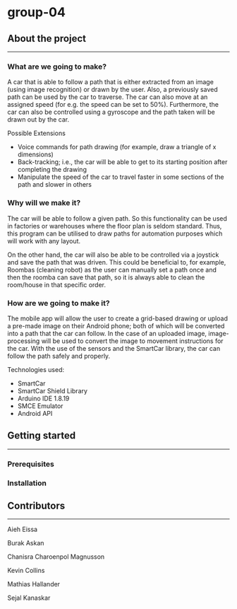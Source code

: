 # group-04

## About the project

---

### What are we going to make?

A car that is able to follow a path that is either extracted from an image (using image recognition) or drawn by the user. Also,
a previously saved path can be used by the car to traverse. The car can also move at an assigned speed (for e.g. the speed can be set to 50%). Furthermore, the 
car can also be controlled using a gyroscope and the path taken will be drawn out by the car.

Possible Extensions
- Voice commands for path drawing (for example, draw a triangle of x dimensions)
- Back-tracking; i.e., the car will be able to get to its starting position after completing the drawing
- Manipulate the speed of the car to travel faster in some sections of the path and slower in others

### Why will we make it?

The car will be able to follow a given path. So this functionality can be used in factories or warehouses where the floor plan is seldom standard.
Thus, this program can be utilised to draw paths for automation purposes which will work with any layout.


On the other hand, the car will also be able to be controlled via a joystick and save the path that was driven.
This could be beneficial to, for example, Roombas (cleaning robot) as the user can manually set a path  once and 
then the roomba can save that path, so it is always able to clean the room/house in that specific order.

### How are we going to make it?

The mobile app will allow the user to create a grid-based drawing or upload a pre-made image on their Android phone; both of which will be 
converted into a path that the car can follow.
In the case of an uploaded image, image-processing will be used to convert the image to movement instructions for the car.
With the use of the sensors and the SmartCar library, the car can follow the path safely and properly.

Technologies used:

- SmartCar
- SmartCar Shield Library
- Arduino IDE 1.8.19
- SMCE Emulator
- Android API


## Getting started

---
### Prerequisites


### Installation



## Contributors

---

Aieh Eissa

Burak Askan

Chanisra Charoenpol Magnusson

Kevin Collins

Mathias Hallander

Sejal Kanaskar
